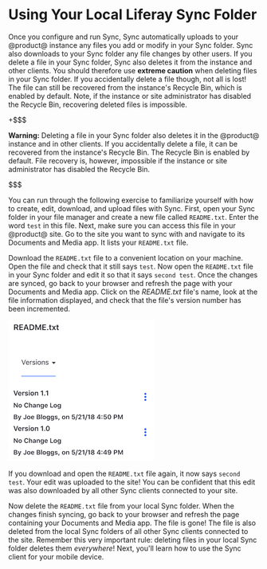 # Using Your Local Liferay Sync Folder [](id=using-your-local-liferay-sync-folder)

Once you configure and run Sync, Sync automatically uploads to your @product@ 
instance any files you add or modify in your Sync folder. Sync also downloads to 
your Sync folder any file changes by other users. If you delete a file in your 
Sync folder, Sync also deletes it from the instance and other clients. You 
should therefore use **extreme caution** when deleting files in your Sync 
folder. If you accidentally delete a file though, not all is lost! The file can 
still be recovered from the instance's Recycle Bin, which is enabled by default. 
Note, if the instance or site administrator has disabled the Recycle Bin, 
recovering deleted files is impossible. 

+$$$

**Warning:** Deleting a file in your Sync folder also deletes it in the 
@product@ instance and in other clients. If you accidentally delete a file, it 
can be recovered from the instance's Recycle Bin. The Recycle Bin is enabled by 
default. File recovery is, however, impossible if the instance or site 
administrator has disabled the Recycle Bin. 

$$$

You can run through the following exercise to familiarize yourself with how to 
create, edit, download, and upload files with Sync. First, open your Sync folder 
in your file manager and create a new file called `README.txt`. Enter the word 
`test` in this file. Next, make sure you can access this file in your @product@ 
site. Go to the site you want to sync with and navigate to its Documents and 
Media app. It lists your `README.txt` file.

Download the `README.txt` file to a convenient location on your machine. Open 
the file and check that it still says `test`. Now open the `README.txt` file in 
your Sync folder and edit it so that it says `second test`. Once the changes are 
synced, go back to your browser and refresh the page with your Documents and 
Media app. Click on the *README.txt* file's name, look at the file information 
displayed, and check that the file's version number has been incremented. 

![Figure 1: Updating a file through Liferay Sync increments the file's version number. You can view a file's version number through the web interface.](../../../../images/sync-file-edit-01.png)

If you download and open the `README.txt` file again, it now says `second test`.
Your edit was uploaded to the site! You can be confident that this edit was also
downloaded by all other Sync clients connected to your site. 

Now delete the `README.txt` file from your local Sync folder. When the changes
finish syncing, go back to your browser and refresh the page containing your
Documents and Media app. The file is gone! The file is also deleted from the
local Sync folders of all other Sync clients connected to the site. Remember
this very important rule: deleting files in your local Sync folder deletes them
*everywhere*! Next, you'll learn how to use the Sync client for your mobile
device. 
